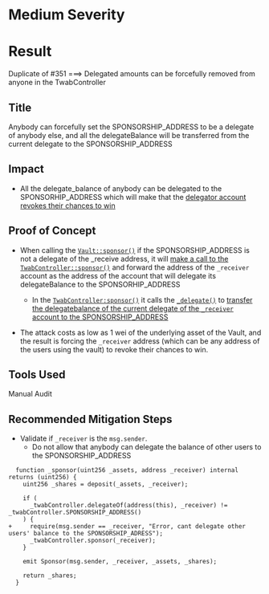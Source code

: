 # Medium Severity

# Result
Duplicate of #351 ===> Delegated amounts can be forcefully removed from anyone in the TwabController

## Title
Anybody can forcefully set the SPONSORSHIP_ADDRESS to be a delegate of anybody else, and all the delegateBalance will be transferred from the current delegate to the SPONSORSHIP_ADDRESS

## Impact
- All the delegate_balance of anybody can be delegated to the SPONSORHIP_ADDRESS which will make that the [delegator account revokes their chances to win](https://github.com/GenerationSoftware/pt-v5-twab-controller/blob/0145eeac23301ee5338c659422dd6d69234f5d50/src/TwabController.sol#L23C3-L24)

## Proof of Concept
- When calling the [`Vault::sponsor()`](https://github.com/GenerationSoftware/pt-v5-vault/blob/b1deb5d494c25f885c34c83f014c8a855c5e2749/src/Vault.sol#L480-L482) if the SPONSORSHIP_ADDRESS is not a delegate of the _receive address, it will [make a call to the `TwabController::sponsor()`](https://github.com/GenerationSoftware/pt-v5-vault/blob/b1deb5d494c25f885c34c83f014c8a855c5e2749/src/Vault.sol#L988) and forward the address of the `_receiver` account as the address of the account that will delegate its delegateBalance to the SPONSORHIP_ADDRESS
  - In the [`TwabController:sponsor()`](https://github.com/GenerationSoftware/pt-v5-twab-controller/blob/0145eeac23301ee5338c659422dd6d69234f5d50/src/TwabController.sol#L500-L502) it calls the [`_delegate()`](https://github.com/GenerationSoftware/pt-v5-twab-controller/blob/0145eeac23301ee5338c659422dd6d69234f5d50/src/TwabController.sol#L648-L664) to [transfer the delegatebalance of the current delegate of the `_receiver` account to the SPONSORSHIP_ADDRESS](https://github.com/GenerationSoftware/pt-v5-twab-controller/blob/0145eeac23301ee5338c659422dd6d69234f5d50/src/TwabController.sol#L612-L639)  

- The attack costs as low as 1 wei of the underlying asset of the Vault, and the result is forcing the `_receiver` address (which can be any address of the users using the vault) to revoke their chances to win.

## Tools Used
Manual Audit

## Recommended Mitigation Steps
- Validate if `_receiver` is the `msg.sender`.
  - Do not allow that anybody can delegate the balance of other users to the SPONSORSHIP_ADDRESS

```solidity
  function _sponsor(uint256 _assets, address _receiver) internal returns (uint256) {
    uint256 _shares = deposit(_assets, _receiver);

    if (
      _twabController.delegateOf(address(this), _receiver) != _twabController.SPONSORSHIP_ADDRESS()
    ) {
+     require(msg.sender == _receiver, "Error, cant delegate other users' balance to the SPONSORSHIP_ADRESS");     
      _twabController.sponsor(_receiver);
    }

    emit Sponsor(msg.sender, _receiver, _assets, _shares);

    return _shares;
  }
```